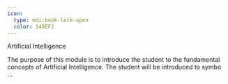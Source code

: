 ```yaml
---
icon:
  type: mdi:book-lock-open
  color: 149EF2
---
```

Artificial Intelligence

The purpose of this module is to introduce the student to the fundamental concepts of Artificial Intelligence. The student will be introduced to symbo ... 
